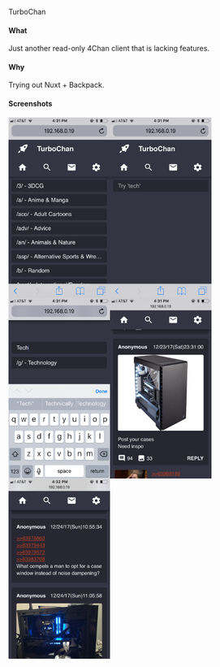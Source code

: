 TurboChan

#### What

Just another read-only 4Chan client that is lacking features.

#### Why

Trying out Nuxt + Backpack.

#### Screenshots

<img src="https://raw.githubusercontent.com/mini-eggs/TurboChan/master/assets/IMG_5974.PNG" width="200" align="left" />
<img src="https://raw.githubusercontent.com/mini-eggs/TurboChan/master/assets/IMG_5975.PNG" width="200" align="left" />
<img src="https://raw.githubusercontent.com/mini-eggs/TurboChan/master/assets/IMG_5976.PNG" width="200" align="left" />
<img src="https://raw.githubusercontent.com/mini-eggs/TurboChan/master/assets/IMG_5977.PNG" width="200" align="left" />
<img src="https://raw.githubusercontent.com/mini-eggs/TurboChan/master/assets/IMG_5978.PNG" width="200" align="left" />
